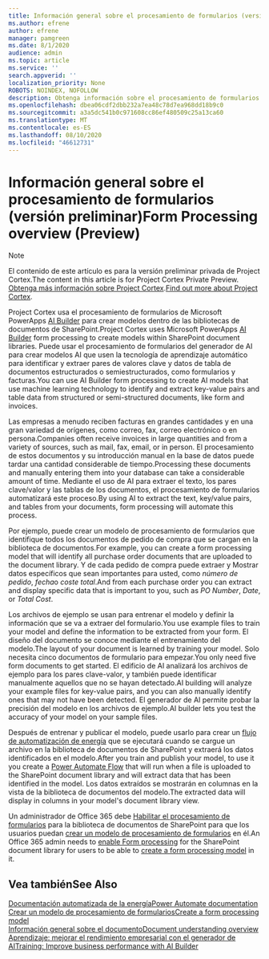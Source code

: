 ```yaml
---
title: Información general sobre el procesamiento de formularios (versión preliminar)
ms.author: efrene
author: efrene
manager: pamgreen
ms.date: 8/1/2020
audience: admin
ms.topic: article
ms.service: ''
search.appverid: ''
localization_priority: None
ROBOTS: NOINDEX, NOFOLLOW
description: Obtenga información sobre el procesamiento de formularios en Project Cortex.
ms.openlocfilehash: dbea06cdf2dbb232a7ea48c78d7ea968dd18b9c0
ms.sourcegitcommit: a3a5dc541b0c971608cc86ef480509c25a13ca60
ms.translationtype: MT
ms.contentlocale: es-ES
ms.lasthandoff: 08/10/2020
ms.locfileid: "46612731"
---
```

# <a name="form-processing-overview-preview"></a><span data-ttu-id="2ae02-103">Información general sobre el procesamiento de formularios (versión preliminar)</span><span class="sxs-lookup"><span data-stu-id="2ae02-103">Form Processing overview (Preview)</span></span>
> [!Note]
> <span data-ttu-id="2ae02-104">El contenido de este artículo es para la versión preliminar privada de Project Cortex.</span><span class="sxs-lookup"><span data-stu-id="2ae02-104">The content in this article is for Project Cortex Private Preview.</span></span> <span data-ttu-id="2ae02-105">[Obtenga más información sobre Project Cortex](https://aka.ms/projectcortex).</span><span class="sxs-lookup"><span data-stu-id="2ae02-105">[Find out more about Project Cortex](https://aka.ms/projectcortex).</span></span>

<span data-ttu-id="2ae02-106">Project Cortex usa el procesamiento de formularios de Microsoft PowerApps [AI Builder](https://docs.microsoft.com/ai-builder/overview) para crear modelos dentro de las bibliotecas de documentos de SharePoint.</span><span class="sxs-lookup"><span data-stu-id="2ae02-106">Project Cortex uses Microsoft PowerApps [AI Builder](https://docs.microsoft.com/ai-builder/overview) form processing to create models within SharePoint document libraries.</span></span>
<span data-ttu-id="2ae02-107">Puede usar el procesamiento de formularios del generador de AI para crear modelos AI que usen la tecnología de aprendizaje automático para identificar y extraer pares de valores clave y datos de tabla de documentos estructurados o semiestructurados, como formularios y facturas.</span><span class="sxs-lookup"><span data-stu-id="2ae02-107">You can use AI Builder form processing to create AI models that use machine learning technology to identify and extract key-value pairs and table data from structured or semi-structured  documents, like form and invoices.</span></span>

<span data-ttu-id="2ae02-108">Las empresas a menudo reciben facturas en grandes cantidades y en una gran variedad de orígenes, como correo, fax, correo electrónico o en persona.</span><span class="sxs-lookup"><span data-stu-id="2ae02-108">Companies often receive invoices in large quantities and from a variety of sources, such as mail, fax, email, or in person.</span></span> <span data-ttu-id="2ae02-109">El procesamiento de estos documentos y su introducción manual en la base de datos puede tardar una cantidad considerable de tiempo.</span><span class="sxs-lookup"><span data-stu-id="2ae02-109">Processing these documents and manually entering them into your database can take a considerable amount of time.</span></span> <span data-ttu-id="2ae02-110">Mediante el uso de AI para extraer el texto, los pares clave/valor y las tablas de los documentos, el procesamiento de formularios automatizará este proceso.</span><span class="sxs-lookup"><span data-stu-id="2ae02-110">By using AI to extract the text, key/value pairs, and tables from your documents, form processing will automate this process.</span></span> 

<span data-ttu-id="2ae02-111">Por ejemplo, puede crear un modelo de procesamiento de formularios que identifique todos los documentos de pedido de compra que se cargan en la biblioteca de documentos.</span><span class="sxs-lookup"><span data-stu-id="2ae02-111">For example, you can create a form processing model that will identify all purchase order documents that are uploaded to the document library.</span></span> <span data-ttu-id="2ae02-112">Y de cada pedido de compra puede extraer y Mostrar datos específicos que sean importantes para usted, como *número de pedido*, *fecha*o *coste total*.</span><span class="sxs-lookup"><span data-stu-id="2ae02-112">And from each purchase order you can extract and display specific data that is important to you, such as *PO Number*, *Date*, or *Total Cost*.</span></span>

<span data-ttu-id="2ae02-113">Los archivos de ejemplo se usan para entrenar el modelo y definir la información que se va a extraer del formulario.</span><span class="sxs-lookup"><span data-stu-id="2ae02-113">You use example files to train your model and define the information to be extracted from your form.</span></span> <span data-ttu-id="2ae02-114">El diseño del documento se conoce mediante el entrenamiento del modelo.</span><span class="sxs-lookup"><span data-stu-id="2ae02-114">The layout of your document is learned by training your model.</span></span> <span data-ttu-id="2ae02-115">Solo necesita cinco documentos de formulario para empezar.</span><span class="sxs-lookup"><span data-stu-id="2ae02-115">You only need five form documents to get started.</span></span> <span data-ttu-id="2ae02-116">El edificio de AI analizará los archivos de ejemplo para los pares clave-valor, y también puede identificar manualmente aquellos que no se hayan detectado.</span><span class="sxs-lookup"><span data-stu-id="2ae02-116">AI building will analyze your example files for key-value pairs, and you can also manually identify ones that may not have been detected.</span></span>  <span data-ttu-id="2ae02-117">El generador de AI permite probar la precisión del modelo en los archivos de ejemplo.</span><span class="sxs-lookup"><span data-stu-id="2ae02-117">AI builder lets you test the accuracy of your model on your sample files.</span></span>

<span data-ttu-id="2ae02-118">Después de entrenar y publicar el modelo, puede usarlo para crear un [flujo de automatización de energía](https://docs.microsoft.com/power-automate/getting-started) que se ejecutará cuando se cargue un archivo en la biblioteca de documentos de SharePoint y extraerá los datos identificados en el modelo.</span><span class="sxs-lookup"><span data-stu-id="2ae02-118">After you train and publish your model, to use it you create a [Power Automate Flow](https://docs.microsoft.com/power-automate/getting-started) that will run when a file is uploaded to the SharePoint document library and will extract data that has been identified in the model.</span></span> <span data-ttu-id="2ae02-119">Los datos extraídos se mostrarán en columnas en la vista de la biblioteca de documentos del modelo.</span><span class="sxs-lookup"><span data-stu-id="2ae02-119">The extracted data will display in columns in your model's document library view.</span></span>

<span data-ttu-id="2ae02-120">Un administrador de Office 365 debe [Habilitar el procesamiento de formularios](https://docs.microsoft.com/microsoft-365/contentunderstanding/set-up-content-understanding?view=o365-worldwide#to-set-up-content-understanding) para la biblioteca de documentos de SharePoint para que los usuarios puedan [crear un modelo de procesamiento de formularios](create-a-form-processing-model.md) en él.</span><span class="sxs-lookup"><span data-stu-id="2ae02-120">An Office 365 admin needs to [enable Form processing](https://docs.microsoft.com/microsoft-365/contentunderstanding/set-up-content-understanding?view=o365-worldwide#to-set-up-content-understanding) for the SharePoint document library for users to be able to [create a form processing model](create-a-form-processing-model.md) in it.</span></span>



## <a name="see-also"></a><span data-ttu-id="2ae02-121">Vea también</span><span class="sxs-lookup"><span data-stu-id="2ae02-121">See Also</span></span>
  
[<span data-ttu-id="2ae02-122">Documentación automatizada de la energía</span><span class="sxs-lookup"><span data-stu-id="2ae02-122">Power Automate documentation</span></span>](https://docs.microsoft.com/power-automate/)</br>
[<span data-ttu-id="2ae02-123">Crear un modelo de procesamiento de formularios</span><span class="sxs-lookup"><span data-stu-id="2ae02-123">Create a form processing model</span></span>](create-a-form-processing-model.md)</br>
[<span data-ttu-id="2ae02-124">Información general sobre el documento</span><span class="sxs-lookup"><span data-stu-id="2ae02-124">Document understanding overview</span></span>](document-understanding-overview.md)</br>
[<span data-ttu-id="2ae02-125">Aprendizaje: mejorar el rendimiento empresarial con el generador de AI</span><span class="sxs-lookup"><span data-stu-id="2ae02-125">Training: Improve business performance with AI Builder</span></span>](https://docs.microsoft.com/learn/paths/improve-business-performance-ai-builder/?source=learn)</br>




